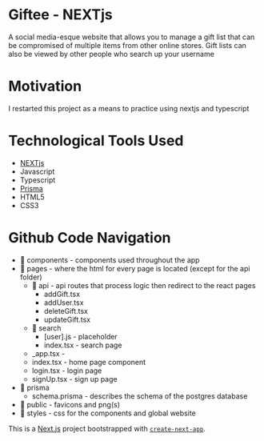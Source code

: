 # Giftee - NEXTjs

A social media-esque website that allows you to manage a gift list that can be compromised of multiple items from other online stores. Gift lists can also be viewed by other people who search up your username

# Motivation

I restarted this project as a means to practice using nextjs and typescript

# Technological Tools Used

- [NEXTjs](https://nextjs.org/)
- Javascript
- Typescript
- [Prisma](https://www.prisma.io/)
- HTML5
- CSS3

# Github Code Navigation

- 📂 components - components used throughout the app
- 📂 pages - where the html for every page is located (except for the api folder)
  - 📂 api  - api routes that process logic then redirect to the react pages
    - addGift.tsx
    - addUser.tsx
    - deleteGift.tsx
    - updateGift.tsx
  - 📂 search
    - [user].js - placeholder
    - index.tsx - search page
  - _app.tsx - 
  - index.tsx - home page component
  - login.tsx - login page
  - signUp.tsx - sign up page
- 📂 prisma
  - schema.prisma - describes the schema of the postgres database
- 📁 public - favicons and png(s)
- 📂 styles - css for the components and global website

This is a [Next.js](https://nextjs.org/) project bootstrapped with [`create-next-app`](https://github.com/vercel/next.js/tree/canary/packages/create-next-app).